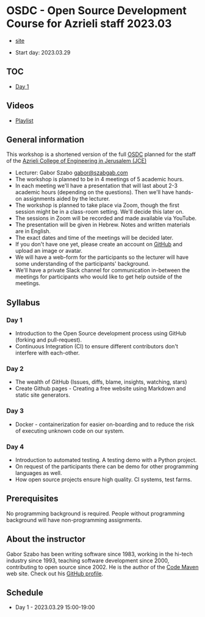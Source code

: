 # OSDC - Open Source Development Course for Azrieli staff 2023.03

* [site](https://osdc.code-maven.com/osdc-2023-03-azrieli-staff-workshop/)

* Start day: 2023.03.29

## TOC

* [Day 1](#day-1)

## Videos

* [Playlist]()


## General information

This workshop is a shortened version of the full [OSDC](https://osdc.code-maven.com/) planned for the staff of the [Azrieli College of Engineering in Jerusalem (JCE)](https://www.jce.ac.il/)

* Lecturer: Gabor Szabo gabor@szabgab.com
* The workshop is planned to be in 4 meetings of 5 academic hours.
* In each meeting we'll have a presentation that will last about 2-3 academic hours (depending on the questions). Then we'll have hands-on assignments aided by the lecturer.
* The workshop is planned to take place via Zoom, though the first session might be in a class-room setting. We'll decide this later on.
* The sessions in Zoom will be recorded and made available via YouTube.
* The presentation will be given in Hebrew. Notes and written materials are in English.
* The exact dates and time of the meetings will be decided later.
* If you don't have one yet, please create an account on [GitHub](https://github.com/) and upload an image or avatar.
* We will have a web-form for the participants so the lecturer will have some understanding of the participants' background.
* We'll have a private Slack channel for communication in-between the meetings for participants who would like to get help outside of the meetings.

## Syllabus

### Day 1

* Introduction to the Open Source development process using GitHub (forking and pull-request).
* Continuous Integration (CI) to ensure different contributors don't interfere with each-other.

### Day 2

* The wealth of GitHub (Issues, diffs, blame, insights, watching, stars)
* Create Github pages - Creating a free website using Markdown and static site generators.

### Day 3

* Docker - containerization for easier on-boarding and to reduce the risk of executing unknown code on our system.

### Day 4

* Introduction to automated testing. A testing demo with a Python project.
* On request of the participants there can be demo for other programming languages as well.
* How open source projects ensure high quality. CI systems, test farms.


## Prerequisites

No programming background is required. People without programming background will have non-programming assignments.

## About the instructor

Gabor Szabo has been writing software since 1983, working in the hi-tech industry since 1993, teaching software development since 2000, contributing to open source since 2002.
He is the author of the [Code Maven](https://code-maven.com/) web site. Check out his [GitHub profile](https://github.com/szabgab/).

## Schedule

* Day 1 - 2023.03.29  15:00-19:00

